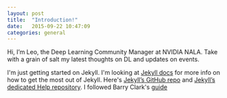 ```yaml
---
layout: post
title:  "Introduction!"
date:   2015-09-22 10:47:09
categories: general
---
```

Hi, I’m Leo, the Deep Learning Community Manager at NVIDIA NALA.  Take with a grain of salt my latest thoughts on DL and updates on events.  

I'm just getting started on Jekyll.  I'm looking at [Jekyll docs][jekyll] for more info on how to get the most out of Jekyll. Here's [Jekyll’s GitHub repo][jekyll-gh] and [Jekyll’s dedicated Help repository][jekyll-help].  I followed Barry Clark's [guide][jekyllGitPages]

[jekyll]:         http://jekyllrb.com
[jekyll-gh]:      https://github.com/jekyll/jekyll
[jekyll-help]: 	  https://github.com/jekyll/jekyll-help
[jekyllGitPages]: http://www.smashingmagazine.com/2014/08/build-blog-jekyll-github-pages/